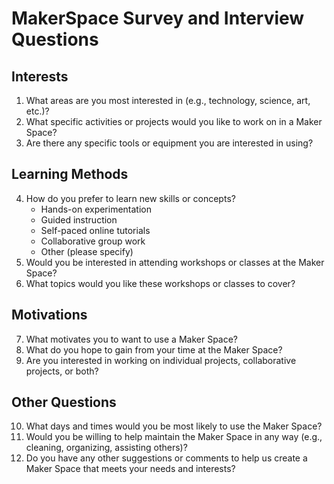# MakerSpace Survey and Interview Questions

## Interests
1. What areas are you most interested in (e.g., technology, science, art, etc.)?
2. What specific activities or projects would you like to work on in a Maker Space?
3. Are there any specific tools or equipment you are interested in using?

## Learning Methods
4. How do you prefer to learn new skills or concepts?
   - Hands-on experimentation
   - Guided instruction
   - Self-paced online tutorials
   - Collaborative group work
   - Other (please specify)
5. Would you be interested in attending workshops or classes at the Maker Space?
6. What topics would you like these workshops or classes to cover?

## Motivations
7. What motivates you to want to use a Maker Space?
8. What do you hope to gain from your time at the Maker Space?
9. Are you interested in working on individual projects, collaborative projects, or both?

## Other Questions
10. What days and times would you be most likely to use the Maker Space?
11. Would you be willing to help maintain the Maker Space in any way (e.g., cleaning, organizing, assisting others)?
12. Do you have any other suggestions or comments to help us create a Maker Space that meets your needs and interests?
